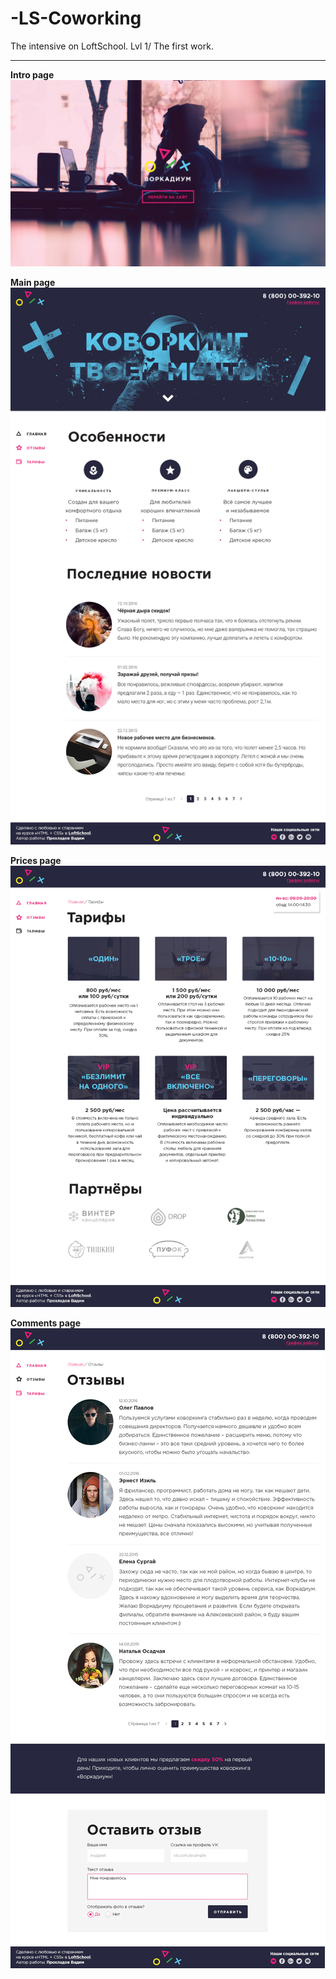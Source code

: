 # -LS-Coworking
The intensive on LoftSchool. Lvl 1/ The first work. 
***

**Intro page**
![Intro page](https://github.com/Minor353/-LS-Coworking/blob/master/Intro%20img/intro.jpg)

**Main page**
![Intro page](https://github.com/Minor353/-LS-Coworking/blob/master/Intro%20img/workadium.jpg)

**Prices page**
![Intro page](https://github.com/Minor353/-LS-Coworking/blob/master/Intro%20img/prices.jpg)

**Comments page**
![Intro page](https://github.com/Minor353/-LS-Coworking/blob/master/Intro%20img/comments.jpg)
